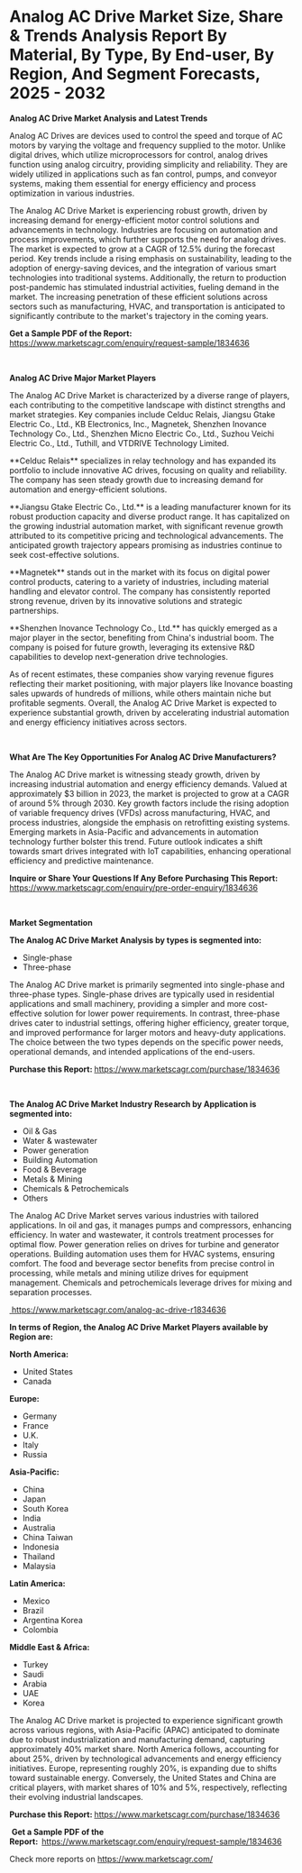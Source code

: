 <p><h1>Analog AC Drive Market Size, Share & Trends Analysis Report By Material, By Type, By End-user, By Region, And Segment Forecasts, 2025 - 2032</h1></p><p><strong>Analog AC Drive Market Analysis and Latest Trends</strong></p>
<p><p>Analog AC Drives are devices used to control the speed and torque of AC motors by varying the voltage and frequency supplied to the motor. Unlike digital drives, which utilize microprocessors for control, analog drives function using analog circuitry, providing simplicity and reliability. They are widely utilized in applications such as fan control, pumps, and conveyor systems, making them essential for energy efficiency and process optimization in various industries.</p><p>The Analog AC Drive Market is experiencing robust growth, driven by increasing demand for energy-efficient motor control solutions and advancements in technology. Industries are focusing on automation and process improvements, which further supports the need for analog drives. The market is expected to grow at a CAGR of 12.5% during the forecast period. Key trends include a rising emphasis on sustainability, leading to the adoption of energy-saving devices, and the integration of various smart technologies into traditional systems. Additionally, the return to production post-pandemic has stimulated industrial activities, fueling demand in the market. The increasing penetration of these efficient solutions across sectors such as manufacturing, HVAC, and transportation is anticipated to significantly contribute to the market's trajectory in the coming years.</p></p>
<p><strong>Get a Sample PDF of the Report:&nbsp;</strong> <a href="https://www.marketscagr.com/enquiry/request-sample/1834636?utm_campaign=2439&utm_medium=2&utm_source=Github&utm_content=ia&utm_term=28022025&utm_id=analog-ac-drive">https://www.marketscagr.com/enquiry/request-sample/1834636</a></p>
<p>&nbsp;</p>
<p><strong>Analog AC Drive Major Market Players</strong></p>
<p><p>The Analog AC Drive Market is characterized by a diverse range of players, each contributing to the competitive landscape with distinct strengths and market strategies. Key companies include Celduc Relais, Jiangsu Gtake Electric Co., Ltd., KB Electronics, Inc., Magnetek, Shenzhen Inovance Technology Co., Ltd., Shenzhen Micno Electric Co., Ltd., Suzhou Veichi Electric Co., Ltd., Tuthill, and VTDRIVE Technology Limited.</p><p>**Celduc Relais** specializes in relay technology and has expanded its portfolio to include innovative AC drives, focusing on quality and reliability. The company has seen steady growth due to increasing demand for automation and energy-efficient solutions.</p><p>**Jiangsu Gtake Electric Co., Ltd.** is a leading manufacturer known for its robust production capacity and diverse product range. It has capitalized on the growing industrial automation market, with significant revenue growth attributed to its competitive pricing and technological advancements. The anticipated growth trajectory appears promising as industries continue to seek cost-effective solutions.</p><p>**Magnetek** stands out in the market with its focus on digital power control products, catering to a variety of industries, including material handling and elevator control. The company has consistently reported strong revenue, driven by its innovative solutions and strategic partnerships.</p><p>**Shenzhen Inovance Technology Co., Ltd.** has quickly emerged as a major player in the sector, benefiting from China's industrial boom. The company is poised for future growth, leveraging its extensive R&D capabilities to develop next-generation drive technologies.</p><p>As of recent estimates, these companies show varying revenue figures reflecting their market positioning, with major players like Inovance boasting sales upwards of hundreds of millions, while others maintain niche but profitable segments. Overall, the Analog AC Drive Market is expected to experience substantial growth, driven by accelerating industrial automation and energy efficiency initiatives across sectors.</p></p>
<p>&nbsp;</p>
<p><strong>What Are The Key Opportunities For Analog AC Drive Manufacturers?</strong></p>
<p><p>The Analog AC Drive market is witnessing steady growth, driven by increasing industrial automation and energy efficiency demands. Valued at approximately $3 billion in 2023, the market is projected to grow at a CAGR of around 5% through 2030. Key growth factors include the rising adoption of variable frequency drives (VFDs) across manufacturing, HVAC, and process industries, alongside the emphasis on retrofitting existing systems. Emerging markets in Asia-Pacific and advancements in automation technology further bolster this trend. Future outlook indicates a shift towards smart drives integrated with IoT capabilities, enhancing operational efficiency and predictive maintenance.</p></p>
<p><strong>Inquire or Share Your Questions If Any Before Purchasing This Report:</strong> <a href="https://www.marketscagr.com/enquiry/pre-order-enquiry/1834636?utm_campaign=2439&utm_medium=2&utm_source=Github&utm_content=ia&utm_term=28022025&utm_id=analog-ac-drive">https://www.marketscagr.com/enquiry/pre-order-enquiry/1834636</a></p>
<p>&nbsp;</p>
<p><strong>Market Segmentation</strong></p>
<p><strong>The Analog AC Drive Market Analysis by types is segmented into:</strong></p>
<p><ul><li>Single-phase</li><li>Three-phase</li></ul></p>
<p><p>The Analog AC Drive market is primarily segmented into single-phase and three-phase types. Single-phase drives are typically used in residential applications and small machinery, providing a simpler and more cost-effective solution for lower power requirements. In contrast, three-phase drives cater to industrial settings, offering higher efficiency, greater torque, and improved performance for larger motors and heavy-duty applications. The choice between the two types depends on the specific power needs, operational demands, and intended applications of the end-users.</p></p>
<p><strong>Purchase this Report:&nbsp;</strong><a href="https://www.marketscagr.com/purchase/1834636?utm_campaign=2439&utm_medium=2&utm_source=Github&utm_content=ia&utm_term=28022025&utm_id=analog-ac-drive">https://www.marketscagr.com/purchase/1834636</a></p>
<p>&nbsp;</p>
<p><strong>The Analog AC Drive Market Industry Research by Application is segmented into:</strong></p>
<p><ul><li>Oil & Gas</li><li>Water & wastewater</li><li>Power generation</li><li>Building Automation</li><li>Food & Beverage</li><li>Metals & Mining</li><li>Chemicals & Petrochemicals</li><li>Others</li></ul></p>
<p><p>The Analog AC Drive Market serves various industries with tailored applications. In oil and gas, it manages pumps and compressors, enhancing efficiency. In water and wastewater, it controls treatment processes for optimal flow. Power generation relies on drives for turbine and generator operations. Building automation uses them for HVAC systems, ensuring comfort. The food and beverage sector benefits from precise control in processing, while metals and mining utilize drives for equipment management. Chemicals and petrochemicals leverage drives for mixing and separation processes.</p></p>
<p><a href="https://www.marketscagr.com/analog-ac-drive-r1834636?utm_campaign=2439&utm_medium=2&utm_source=Github&utm_content=ia&utm_term=28022025&utm_id=analog-ac-drive">&nbsp;https://www.marketscagr.com/analog-ac-drive-r1834636</a></p>
<p><strong>In terms of Region, the Analog AC Drive Market Players available by Region are:</strong></p>
<p>
    <p> <strong> North America: </strong>
        <ul>
            <li>United States</li>
            <li>Canada</li>
        </ul>
        </p> 
    <p> <strong> Europe: </strong>
        <ul>
            <li>Germany</li>
            <li>France</li>
            <li>U.K.</li>
            <li>Italy</li>
            <li>Russia</li>
        </ul>
        </p> 
    <p> <strong> Asia-Pacific: </strong>
        <ul>
            <li>China</li>
            <li>Japan</li>
            <li>South Korea</li>
            <li>India</li>
            <li>Australia</li>
            <li>China Taiwan</li>
            <li>Indonesia</li>
            <li>Thailand</li>
            <li>Malaysia</li>
        </ul>
        </p> 
    <p> <strong> Latin America: </strong>
        <ul>
            <li>Mexico</li>
            <li>Brazil</li>
            <li>Argentina Korea</li>
            <li>Colombia</li>
        </ul>
        </p> 
    <p> <strong> Middle East & Africa: </strong>
        <ul>
            <li>Turkey</li>
            <li>Saudi</li>
            <li>Arabia</li>
            <li>UAE</li>
            <li>Korea</li>
        </ul>
    </p>
    </p>
<p><p>The Analog AC Drive market is projected to experience significant growth across various regions, with Asia-Pacific (APAC) anticipated to dominate due to robust industrialization and manufacturing demand, capturing approximately 40% market share. North America follows, accounting for about 25%, driven by technological advancements and energy efficiency initiatives. Europe, representing roughly 20%, is expanding due to shifts toward sustainable energy. Conversely, the United States and China are critical players, with market shares of 10% and 5%, respectively, reflecting their evolving industrial landscapes.</p></p>
<p><strong>Purchase this Report: </strong><a href="https://www.marketscagr.com/purchase/1834636?utm_campaign=2439&utm_medium=2&utm_source=Github&utm_content=ia&utm_term=28022025&utm_id=analog-ac-drive">https://www.marketscagr.com/purchase/1834636</a></p>
<p>&nbsp;<strong>Get a Sample PDF of the Report:&nbsp;&nbsp;</strong><a href="https://www.marketscagr.com/enquiry/request-sample/1834636?utm_campaign=2439&utm_medium=2&utm_source=Github&utm_content=ia&utm_term=28022025&utm_id=analog-ac-drive">https://www.marketscagr.com/enquiry/request-sample/1834636</a></p>
<p><strong></strong></p>
<p>Check more reports on <a href="https://www.marketscagr.com/?utm_campaign=2439&utm_medium=2&utm_source=Github&utm_content=ia&utm_term=28022025&utm_id=analog-ac-drive">https://www.marketscagr.com/</a></p>